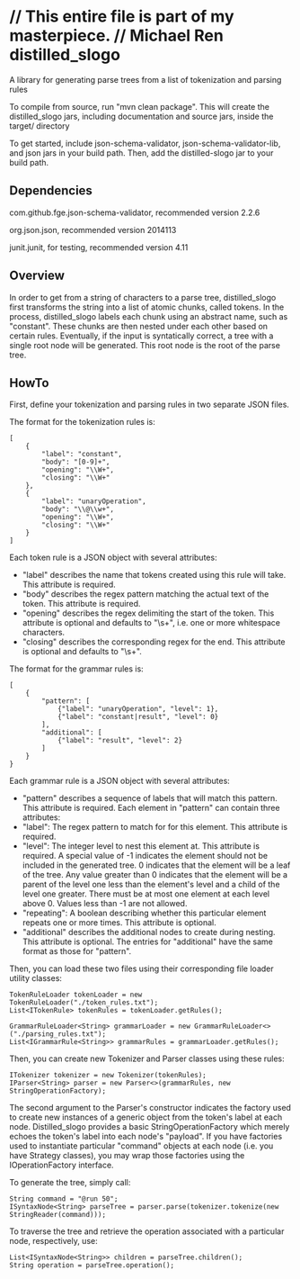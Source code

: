// This entire file is part of my masterpiece.
// Michael Ren
distilled_slogo
===============

A library for generating parse trees from a list of tokenization and parsing rules

To compile from source, run "mvn clean package". This will create the distilled_slogo jars, including documentation and source jars, inside the target/ directory

To get started, include json-schema-validator, json-schema-validator-lib, and json jars in your build path. Then, add the distilled-slogo jar to your build path.

Dependencies
------------

com.github.fge.json-schema-validator, recommended version 2.2.6

org.json.json, recommended version 2014113

junit.junit, for testing, recommended version 4.11

Overview
--------

In order to get from a string of characters to a parse tree, distilled_slogo first transforms the string into a list of atomic chunks, called tokens. In the process, distilled_slogo labels each chunk using an abstract name, such as "constant". These chunks are then nested under each other based on certain rules. Eventually, if the input is syntatically correct, a tree with a single root node will be generated. This root node is the root of the parse tree.

HowTo
-----
First, define your tokenization and parsing rules in two separate JSON files.

The format for the tokenization rules is:

    [
        {
            "label": "constant",
            "body": "[0-9]+",
            "opening": "\\W+",
            "closing": "\\W+"
        },
        {
            "label": "unaryOperation",
            "body": "\\@\\w+",
            "opening": "\\W+",
            "closing": "\\W+"
        }
    ]

Each token rule is a JSON object with several attributes:
-   "label" describes the name that tokens created using this rule will take. This attribute is required.
-   "body" describes the regex pattern matching the actual text of the token. This attribute is required.
-   "opening" describes the regex delimiting the start of the token. This attribute is optional and defaults to "\\s+", i.e. one or more whitespace characters.
-   "closing" describes the corresponding regex for the end. This attribute is optional and defaults to "\\s+".

The format for the grammar rules is:

    [
        {
            "pattern": [
                {"label": "unaryOperation", "level": 1},
                {"label": "constant|result", "level": 0}
            ],
            "additional": [
                {"label": "result", "level": 2}
            ]
        }
    }

Each grammar rule is a JSON object with several attributes:
-   "pattern" describes a sequence of labels that will match this pattern. This attribute is required. Each element in "pattern" can contain three attributes:
  -   "label": The regex pattern to match for for this element. This attribute is required.
  -   "level": The integer level to nest this element at. This attribute is required. A special value of -1 indicates the element should not be included in the generated tree. 0 indicates that the element will be a leaf of the tree. Any value greater than 0 indicates that the element will be a parent of the level one less than the element's level and a child of the level one greater. There must be at most one element at each level above 0. Values less than -1 are not allowed.
  -   "repeating": A boolean describing whether this particular element repeats one or more times. This attribute is optional.
-   "additional" describes the additional nodes to create during nesting. This attribute is optional. The entries for "additional" have the same format as those for "pattern".

Then, you can load these two files using their corresponding file loader utility classes:

    TokenRuleLoader tokenLoader = new TokenRuleLoader("./token_rules.txt");
    List<ITokenRule> tokenRules = tokenLoader.getRules();

    GrammarRuleLoader<String> grammarLoader = new GrammarRuleLoader<>("./parsing_rules.txt");
    List<IGrammarRule<String>> grammarRules = grammarLoader.getRules();

Then, you can create new Tokenizer and Parser classes using these rules:

    ITokenizer tokenizer = new Tokenizer(tokenRules);
    IParser<String> parser = new Parser<>(grammarRules, new StringOperationFactory);

The second argument to the Parser's constructor indicates the factory used to create new instances of a generic object from the token's label at each node. Distilled_slogo provides a basic StringOperationFactory which merely echoes the token's label into each node's "payload". If you have factories used to instantiate particular "command" objects at each node (i.e. you have Strategy classes), you may wrap those factories using the IOperationFactory interface.

To generate the tree, simply call:

    String command = "@run 50";
    ISyntaxNode<String> parseTree = parser.parse(tokenizer.tokenize(new StringReader(command)));

To traverse the tree and retrieve the operation associated with a particular node, respectively, use:

    List<ISyntaxNode<String>> children = parseTree.children();
    String operation = parseTree.operation();

